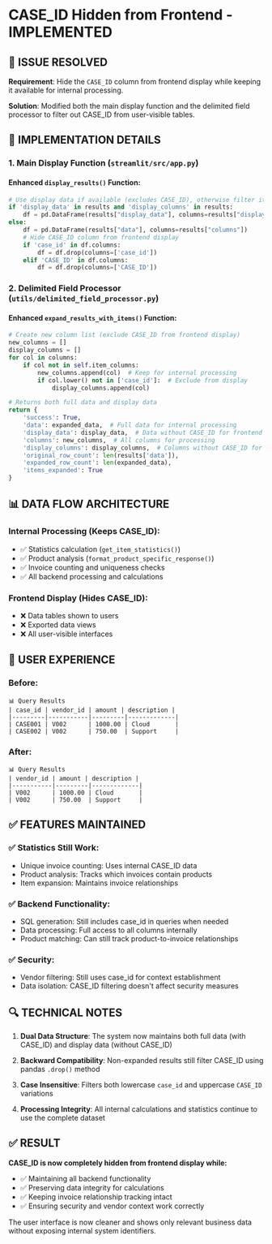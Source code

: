 # CASE_ID Hidden from Frontend - IMPLEMENTED

## 🎯 **ISSUE RESOLVED**

**Requirement**: Hide the `CASE_ID` column from frontend display while keeping it available for internal processing.

**Solution**: Modified both the main display function and the delimited field processor to filter out CASE_ID from user-visible tables.

## 🔧 **IMPLEMENTATION DETAILS**

### **1. Main Display Function (`streamlit/src/app.py`)**

#### **Enhanced `display_results()` Function:**
```python
# Use display data if available (excludes CASE_ID), otherwise filter it out
if 'display_data' in results and 'display_columns' in results:
    df = pd.DataFrame(results["display_data"], columns=results["display_columns"])
else:
    df = pd.DataFrame(results["data"], columns=results["columns"])
    # Hide CASE_ID column from frontend display
    if 'case_id' in df.columns:
        df = df.drop(columns=['case_id'])
    elif 'CASE_ID' in df.columns:
        df = df.drop(columns=['CASE_ID'])
```

### **2. Delimited Field Processor (`utils/delimited_field_processor.py`)**

#### **Enhanced `expand_results_with_items()` Function:**
```python
# Create new column list (exclude CASE_ID from frontend display)
new_columns = []
display_columns = []
for col in columns:
    if col not in self.item_columns:
        new_columns.append(col)  # Keep for internal processing
        if col.lower() not in ['case_id']:  # Exclude from display
            display_columns.append(col)

# Returns both full data and display data
return {
    'success': True,
    'data': expanded_data,  # Full data for internal processing
    'display_data': display_data,  # Data without CASE_ID for frontend
    'columns': new_columns,  # All columns for processing
    'display_columns': display_columns,  # Columns without CASE_ID for frontend
    'original_row_count': len(results['data']),
    'expanded_row_count': len(expanded_data),
    'items_expanded': True
}
```

## 📊 **DATA FLOW ARCHITECTURE**

### **Internal Processing (Keeps CASE_ID):**
- ✅ Statistics calculation (`get_item_statistics()`)
- ✅ Product analysis (`format_product_specific_response()`)
- ✅ Invoice counting and uniqueness checks
- ✅ All backend processing and calculations

### **Frontend Display (Hides CASE_ID):**
- ❌ Data tables shown to users
- ❌ Exported data views
- ❌ All user-visible interfaces

## 🎨 **USER EXPERIENCE**

### **Before:**
```
📊 Query Results
| case_id | vendor_id | amount | description |
|---------|-----------|---------|-------------|
| CASE001 | V002      | 1000.00 | Cloud       |
| CASE002 | V002      | 750.00  | Support     |
```

### **After:**
```
📊 Query Results
| vendor_id | amount | description |
|-----------|---------|-------------|
| V002      | 1000.00 | Cloud       |
| V002      | 750.00  | Support     |
```

## ✅ **FEATURES MAINTAINED**

### **✅ Statistics Still Work:**
- Unique invoice counting: Uses internal CASE_ID data
- Product analysis: Tracks which invoices contain products
- Item expansion: Maintains invoice relationships

### **✅ Backend Functionality:**
- SQL generation: Still includes case_id in queries when needed
- Data processing: Full access to all columns internally
- Product matching: Can still track product-to-invoice relationships

### **✅ Security:**
- Vendor filtering: Still uses case_id for context establishment
- Data isolation: CASE_ID filtering doesn't affect security measures

## 🔍 **TECHNICAL NOTES**

1. **Dual Data Structure**: The system now maintains both full data (with CASE_ID) and display data (without CASE_ID)

2. **Backward Compatibility**: Non-expanded results still filter CASE_ID using pandas `.drop()` method

3. **Case Insensitive**: Filters both lowercase `case_id` and uppercase `CASE_ID` variations

4. **Processing Integrity**: All internal calculations and statistics continue to use the complete dataset

## ✅ **RESULT**

**CASE_ID is now completely hidden from frontend display while:**
- ✅ Maintaining all backend functionality
- ✅ Preserving data integrity for calculations
- ✅ Keeping invoice relationship tracking intact
- ✅ Ensuring security and vendor context work correctly

The user interface is now cleaner and shows only relevant business data without exposing internal system identifiers.
